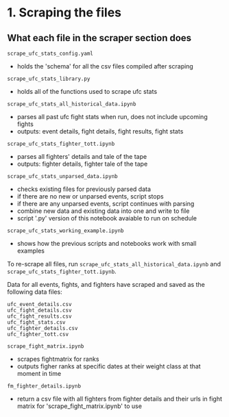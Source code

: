 # 1. Scraping the files

## What each file in the scraper section does

``` scrape_ufc_stats_config.yaml ```
- holds the 'schema' for all the csv files compiled after scraping

``` scrape_ufc_stats_library.py ```
- holds all of the functions used to scrape ufc stats

``` scrape_ufc_stats_all_historical_data.ipynb ```
- parses all past ufc fight stats when run, does not include upcoming fights
- outputs: event details, fight details, fight results, fight stats

``` scrape_ufc_stats_fighter_tott.ipynb ```
- parses all fighters' details and tale of the tape
- outputs: fighter details, fighter tale of the tape

``` scrape_ufc_stats_unparsed_data.ipynb ```
- checks existing files for previously parsed data
- if there are no new or unparsed events, script stops
- if there are any unparsed events, script continues with parsing
- combine new data and existing data into one and write to file
- script '.py' version of this notebook avaiable to run on schedule

``` scrape_ufc_stats_working_example.ipynb ```
- shows how the previous scripts and notebooks work with small examples

To re-scrape all files, run ``` scrape_ufc_stats_all_historical_data.ipynb ``` and ``` scrape_ufc_stats_fighter_tott.ipynb ```.

Data for all events, fights, and fighters have scraped and saved as the following data files:
```
ufc_event_details.csv
ufc_fight_details.csv
ufc_fight_results.csv
ufc_fight_stats.csv
ufc_fighter_details.csv
ufc_fighter_tott.csv
```

``` scrape_fight_matrix.ipynb ```
- scrapes fightmatrix for ranks
- outputs figher ranks at specific dates at their weight class at that moment in time

``` fm_fighter_details.ipynb ```
- return a csv file with all fighters from fighter details and their urls in fight matrix for 'scrape_fight_matrix.ipynb' to use
